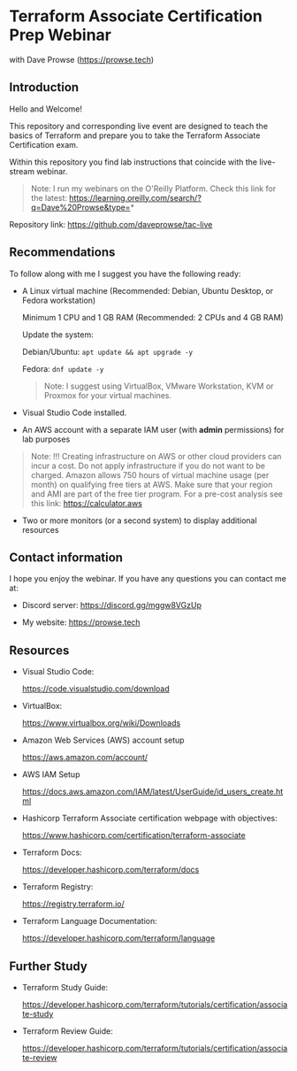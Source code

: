 # Terraform Associate Certification Prep Webinar
with Dave Prowse (https://prowse.tech)


## Introduction
Hello and Welcome!

This repository and corresponding live event are designed to teach the basics of Terraform and prepare you to take the Terraform Associate Certification exam.

Within this repository you find lab instructions that coincide with the live-stream webinar. 

> Note: I run my webinars on the O'Reilly Platform. Check this link for the latest: https://learning.oreilly.com/search/?q=Dave%20Prowse&type=*

Repository link: https://github.com/daveprowse/tac-live

## Recommendations
To follow along with me I suggest you have the following ready:

- A Linux virtual machine (Recommended: Debian, Ubuntu Desktop, or Fedora workstation) 

  Minimum 1 CPU and 1 GB RAM (Recommended: 2 CPUs and 4 GB RAM)

  Update the system: 

    Debian/Ubuntu: `apt update && apt upgrade -y`

    Fedora: `dnf update -y`

  > Note: I suggest using VirtualBox, VMware Workstation, KVM or Proxmox for your virtual machines. 

- Visual Studio Code installed.

- An AWS account with a separate IAM user (with **admin** permissions) for lab purposes

> Note: !!! Creating infrastructure on AWS or other cloud providers can incur a cost. Do not apply infrastructure if you do not want to be charged. 
> Amazon allows 750 hours of virtual machine usage (per month) on qualifying free tiers at AWS. Make sure that your region and AMI are part of the free tier program. For a pre-cost analysis see this link: https://calculator.aws

- Two or more monitors (or a second system) to display additional resources


## Contact information
I hope you enjoy the webinar. If you have any questions you can contact me at:

- Discord server: https://discord.gg/mggw8VGzUp

- My website: https://prowse.tech


## Resources
- Visual Studio Code:

  https://code.visualstudio.com/download

- VirtualBox:

  https://www.virtualbox.org/wiki/Downloads

- Amazon Web Services (AWS) account setup

  https://aws.amazon.com/account/  

- AWS IAM Setup

  https://docs.aws.amazon.com/IAM/latest/UserGuide/id_users_create.html

- Hashicorp Terraform Associate certification webpage with objectives:

  https://www.hashicorp.com/certification/terraform-associate

- Terraform Docs: 
  
  https://developer.hashicorp.com/terraform/docs

- Terraform Registry: 
  
  https://registry.terraform.io/

- Terraform Language Documentation: 
  
  https://developer.hashicorp.com/terraform/language


## Further Study
- Terraform Study Guide:

  https://developer.hashicorp.com/terraform/tutorials/certification/associate-study

- Terraform Review Guide:
  
  https://developer.hashicorp.com/terraform/tutorials/certification/associate-review
